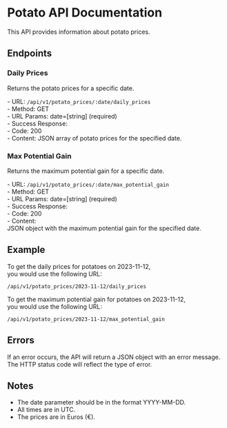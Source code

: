 # Potato API Documentation

This API provides information about potato prices.  


## Endpoints

### Daily Prices

Returns the potato prices for a specific date.  
  
- URL: `/api/v1/potato_prices/:date/daily_prices`  
- Method: GET  
- URL Params: date=[string] (required)  
- Success Response:  
- Code: 200  
- Content: JSON array of potato prices for the specified date.  

### Max Potential Gain

Returns the maximum potential gain for a specific date.  
  
- URL: `/api/v1/potato_prices/:date/max_potential_gain`  
- Method: GET  
- URL Params: date=[string] (required)  
- Success Response:  
- Code: 200  
- Content: JSON object with the maximum potential gain for the specified date.  


## Example

To get the daily prices for potatoes on 2023-11-12, you would use the following URL:  
  
`/api/v1/potato_prices/2023-11-12/daily_prices`  
  
To get the maximum potential gain for potatoes on 2023-11-12, you would use the following URL:  
  
`/api/v1/potato_prices/2023-11-12/max_potential_gain`  


## Errors
 
If an error occurs, the API will return a JSON object with an error message. The HTTP status code will reflect the type of error.  


## Notes
  
- The date parameter should be in the format YYYY-MM-DD.  
- All times are in UTC.  
- The prices are in Euros (€).